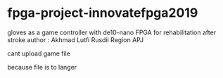 # fpga-project-innovatefpga2019
gloves as a game controller with de10-nano FPGA for rehabilitation after stroke
author : Akhmad Lutfi Rusdii
Region APJ

cant upload game file 

because file is to langer
